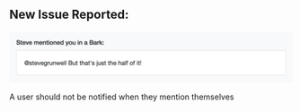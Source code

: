 ## New Issue Reported:

![Steve is being notified about Steve mentioning Steve](resources/bug-report.png)<!-- .element: class="seamless" -->

A user should not be notified when they mention themselves
